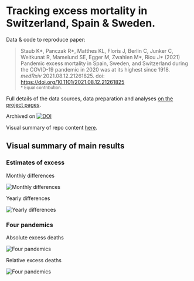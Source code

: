 # Tracking excess mortality in Switzerland, Spain & Sweden.  

Data & code to reproduce paper:  

> Staub K*, Panczak R*, Matthes KL, Floris J, Berlin C, Junker C, Weitkunat R, Mamelund SE, Egger M, Zwahlen M*, Riou J* (2021) Pandemic excess mortality in Spain, Sweden, and Switzerland during the COVID-19 pandemic in 2020 was at its highest since 1918. *medRxiv* 2021.08.12.21261825. doi: https://doi.org/10.1101/2021.08.12.21261825  
> <sub>* Equal contribution.</sub>

Full details of the data sources, data preparation and analyses [on the project pages](https://rpanczak.github.io/ISPM_excess-mortality/). 

Archived on [![DOI](https://zenodo.org/badge/341273510.svg)](https://zenodo.org/badge/latestdoi/341273510)  

Visual summary of repo content [here](https://octo-repo-visualization.vercel.app/?repo=RPanczak%2FISPM_excess-mortality). 

## Visual summary of main results

### Estimates of excess

Monthly differences

![Monthly differences](https://github.com/RPanczak/ISPM_excess-mortality/tree/main/paper/Figure_1.png)

Yearly differences

![Yearly differences](https://github.com/RPanczak/ISPM_excess-mortality/tree/main/paper/Figure_S1.png)

### Four pandemics

Absolute excess deaths

![Four pandemics](https://github.com/RPanczak/ISPM_excess-mortality/tree/main/paper/Figure_2.png)

Relative excess deaths

![Four pandemics](https://github.com/RPanczak/ISPM_excess-mortality/tree/main/paper/Figure_S2.png)

 